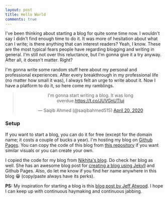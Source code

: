 ```yaml
---
layout: post
title: Hello World
comments: true
---
```


I've been thinking about starting a blog for quite some time now. I wouldn't say I didn't find enough time to do it. It was more of hesitation about what can I write; is there anything that can interest readers? Yeah, I know. These are the most typical fears people have regarding blogging and writing in general. I'm still not over this reluctance, but I'm gonna give it a try anyway. After all, it doesn't matter. Right? 

I'm gonna write some random stuff here about my personal and professional experiences. After every breakthrough in my professional life (no matter how small it was), I always felt an urge to write about it. Now I have a platform to do it, so here come my ramblings. 

<div align="center"><blockquote class="twitter-tweet"><p lang="en" dir="ltr">I&#39;m gonna start writing a blog. It was long overdue.<a href="https://t.co/JUVGnUTluj">https://t.co/JUVGnUTluj</a></p>&mdash; Saqib Ahmed (@saqibahmed515) <a href="https://twitter.com/saqibahmed515/status/1252244715933700096?ref_src=twsrc%5Etfw">April 20, 2020</a></blockquote> <script async src="https://platform.twitter.com/widgets.js" charset="utf-8"></script></div>


### Setup
If you want to start a blog, you can do it for free (except for the domain name; it costs a couple of bucks a year). I'm hosting my blog on [Github Pages](https://pages.github.com/). You can copy the code of this blog from [this repository](https://github.com/saqib-ahmed/saqib-ahmed.github.io) if you want similar visuals or you can create your own.

I copied the code for my blog from [Nikhita's blog](https://github.com/nikhita/nikhita.github.io). Do check her blog as well. She has an awesome blog post for [creating a blog using Jekyll](https://www.nikhita.dev/build-blog-using-github-jekyll) and Github Pages. Also, do let me know if you find her name anywhere in this blog :grin: (copy/paste always have its perks). 

**PS:** My inspiration for starting a blog is this [blog post by Jeff Atwood](https://blog.codinghorror.com/how-to-achieve-ultimate-blog-success-in-one-easy-step/). I hope I can keep up with continuous haymaking and continuous jabbing. 